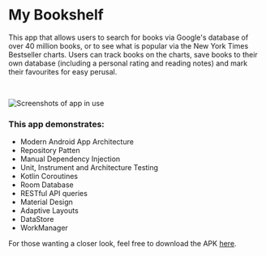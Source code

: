 # My Bookshelf

This app that allows users to search for books via Google's database of over 40 million books, or to see what is popular via the New York Times Bestseller charts. Users can track books on the charts, save books to their own database (including a personal rating and reading notes) and mark their favourites for easy perusal.

<br>

![Screenshots of app in use](collage.png?raw=true "Screenshots")

### This app demonstrates:
<ul>
  <li>Modern Android App Architecture</li>
  <li>Repository Patten</li>
  <li>Manual Dependency Injection</li>
  <li>Unit, Instrument and Architecture Testing</li>
  <li>Kotlin Coroutines</li>
  <li>Room Database</li>
  <li>RESTful API queries</li>
  <li>Material Design</li>
  <li>Adaptive Layouts</li>
  <li>DataStore</li>
  <li>WorkManager</li>
</ul>

For those wanting a closer look, feel free to download the APK <a href="https://github.com/Glenn-Halls/My-Bookshelf/releases/download/v0.0.1-alpha/bookshelf.apk">here</a>.
